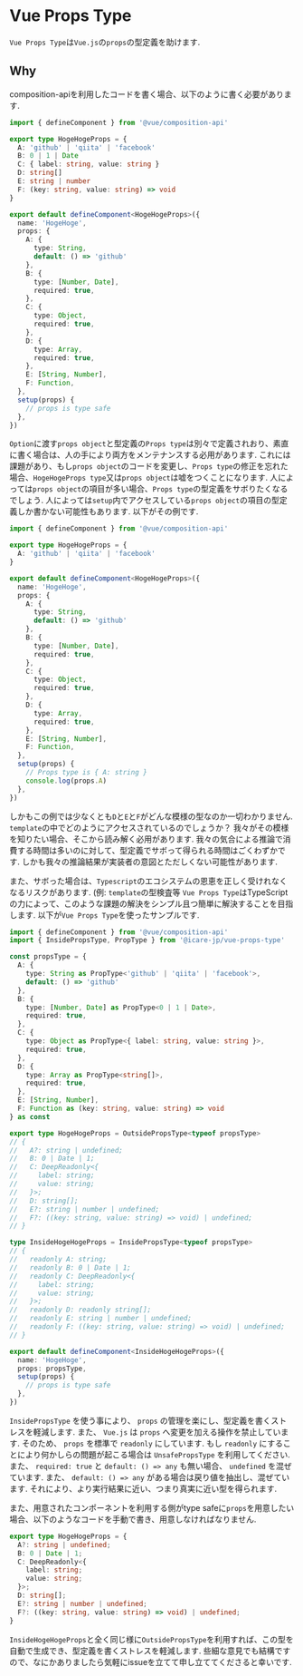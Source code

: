 # Vue Props Type

`Vue Props Type`は`Vue.js`の`props`の型定義を助けます.

## Why

composition-apiを利用したコードを書く場合、以下のように書く必要があります.

```typescript
import { defineComponent } from '@vue/composition-api'

export type HogeHogeProps = {
  A: 'github' | 'qiita' | 'facebook'
  B: 0 | 1 | Date
  C: { label: string, value: string }
  D: string[]
  E: string | number
  F: (key: string, value: string) => void
}

export default defineComponent<HogeHogeProps>({
  name: 'HogeHoge',
  props: {
    A: {
      type: String,
      default: () => 'github'
    },
    B: {
      type: [Number, Date],
      required: true,
    },
    C: {
      type: Object,
      required: true,
    },
    D: {
      type: Array,
      required: true,
    },
    E: [String, Number],
    F: Function,
  },
  setup(props) {
    // props is type safe
  },
})
```

`Option`に渡す`props object`と型定義の`Props type`は別々で定義されおり、素直に書く場合は、人の手により両方をメンテナンスする必用があります.
これには課題があり、もし`props object`のコードを変更し、`Props type`の修正を忘れた場合、`HogeHogeProps type`又は`props object`は嘘をつくことになります.
人によっては`props object`の項目が多い場合、`Props type`の型定義をサボりたくなるでしょう.
人によっては`setup`内でアクセスしている`props object`の項目の型定義しか書かない可能性もあります.
以下がその例です.

```typescript
import { defineComponent } from '@vue/composition-api'

export type HogeHogeProps = {
  A: 'github' | 'qiita' | 'facebook'
}

export default defineComponent<HogeHogeProps>({
  name: 'HogeHoge',
  props: {
    A: {
      type: String,
      default: () => 'github'
    },
    B: {
      type: [Number, Date],
      required: true,
    },
    C: {
      type: Object,
      required: true,
    },
    D: {
      type: Array,
      required: true,
    },
    E: [String, Number],
    F: Function,
  },
  setup(props) {
    // Props type is { A: string }
    console.log(props.A)
  },
})
```

しかもこの例では少なくとも`D`と`E`と`F`がどんな模様の型なのか一切わかりません.
`template`の中でどのようにアクセスされているのでしょうか？
我々がその模様を知りたい場合、そこから読み解く必用があります.
我々の気合による推論で消費する時間は多いのに対して、型定義でサボって得られる時間はごくわずかです.
しかも我々の推論結果が実装者の意図とただしくない可能性があります.

また、サボった場合は、`Typescript`のエコシステムの恩恵を正しく受けれなくなるリスクがあります. (例: `template`の型検査等
`Vue Props Type`はTypeScriptの力によって、このような課題の解決をシンプル且つ簡単に解決することを目指します.
以下が`Vue Props Type`を使ったサンプルです.

```typescript
import { defineComponent } from '@vue/composition-api'
import { InsidePropsType, PropType } from '@icare-jp/vue-props-type'

const propsType = {
  A: {
    type: String as PropType<'github' | 'qiita' | 'facebook'>,
    default: () => 'github'
  },
  B: {
    type: [Number, Date] as PropType<0 | 1 | Date>,
    required: true,
  },
  C: {
    type: Object as PropType<{ label: string, value: string }>,
    required: true,
  },
  D: {
    type: Array as PropType<string[]>,
    required: true,
  },
  E: [String, Number],
  F: Function as (key: string, value: string) => void
} as const

export type HogeHogeProps = OutsidePropsType<typeof propsType>
// {
//   A?: string | undefined;
//   B: 0 | Date | 1;
//   C: DeepReadonly<{
//     label: string;
//     value: string;
//   }>;
//   D: string[];
//   E?: string | number | undefined;
//   F?: ((key: string, value: string) => void) | undefined;
// }

type InsideHogeHogeProps = InsidePropsType<typeof propsType>
// {
//   readonly A: string;
//   readonly B: 0 | Date | 1;
//   readonly C: DeepReadonly<{
//     label: string;
//     value: string;
//   }>;
//   readonly D: readonly string[];
//   readonly E: string | number | undefined;
//   readonly F: ((key: string, value: string) => void) | undefined;
// }

export default defineComponent<InsideHogeHogeProps>({
  name: 'HogeHoge',
  props: propsType,
  setup(props) {
    // props is type safe
  },
})
```

`InsidePropsType` を使う事により、 `props` の管理を楽にし、型定義を書くストレスを軽減します.
また、 `Vue.js` は `props` へ変更を加える操作を禁止しています.
そのため、 `props` を標準で `readonly` にしています.
もし `readonly` にすることにより何かしらの問題が起こる場合は `UnsafePropsType` を利用してください.
また、 `required: true` と `default: () => any` も無い場合、 `undefined` を混ぜています.
また、 `default: () => any` がある場合は戻り値を抽出し、混ぜています.
それにより、より実行結果に近い、つまり真実に近い型を得られます.

また、用意されたコンポーネントを利用する側がtype safeに`props`を用意したい場合、以下のようなコードを手動で書き、用意しなければなりません.

```typescript
export type HogeHogeProps = {
  A?: string | undefined;
  B: 0 | Date | 1;
  C: DeepReadonly<{
    label: string;
    value: string;
  }>;
  D: string[];
  E?: string | number | undefined;
  F?: ((key: string, value: string) => void) | undefined;
}
```

`InsideHogeHogeProps`と全く同じ様に`OutsidePropsType`を利用すれば、この型を自動で生成でき、型定義を書くストレスを軽減します.
些細な意見でも結構ですので、なにかありましたら気軽にissueを立てて申し立ててくださると幸いです.
